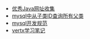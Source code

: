 -   [优秀Java网址收集](java/java-good-sites.md)
-   [mysql中从子类ID查询所有父类](java/mysql-findall-parents.md)
-   [mysql开发规范](java/mysql-development-specifications.md)
-   [vertx学习笔记](java/vertx.md)

